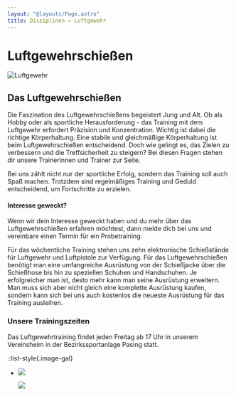 ```yaml
---
layout: "@layouts/Page.astro"
title: Disziplinen » Luftgewehr
---
```

# Luftgewehr&shy;schießen

![](/images/uploads/dsc03330.jpg "Luftgewehr")

## Das Luftgewehrschießen

Die Faszination des Luftgewehrschießens begeistert Jung und Alt. Ob als Hobby oder als sportliche Herausforderung - das Training mit dem Luftgewehr erfordert Präzision und Konzentration. Wichtig ist dabei die richtige Körperhaltung. Eine stabile und gleichmäßige Körperhaltung ist beim Luftgewehrschießen entscheidend. Doch wie gelingt es, das Zielen zu verbessern und die Treffsicherheit zu steigern? Bei diesen Fragen stehen dir unsere Trainerinnen und Trainer zur Seite.

Bei uns zählt nicht nur der sportliche Erfolg, sondern das Training soll auch Spaß machen. Trotzdem sind regelmäßiges Training und Geduld entscheidend, um Fortschritte zu erzielen.

#### Interesse geweckt?

Wenn wir dein Interesse geweckt haben und du mehr über das Luftgewehrschießen erfahren möchtest, dann melde dich bei uns und vereinbare einen Termin für ein Probetraining.

Für das wöchentliche Training stehen uns zehn elektronische Schießstände für Luftgewehr und Luftpistole zur Verfügung. Für das Luftgewehrschießen benötigt man eine umfangreiche Ausrüstung von der Schießjacke über die Schießhose bis hin zu speziellen Schuhen und Handschuhen. Je erfolgreicher man ist, desto mehr kann man seine Ausrüstung erweitern. Man muss sich aber nicht gleich eine komplette Ausrüstung kaufen, sondern kann sich bei uns auch kostenlos die neueste Ausrüstung für das Training ausleihen.

### Unsere Trainingszeiten

Das Luftgewehrtraining findet jeden Freitag ab 17 Uhr in unserem Vereinsheim in der Bezirkssportanlage Pasing statt.

::list-style{.image-gal}

* ![](/images/uploads/dsc03315.jpg)

  ![](/images/uploads/dsc03394.jpg)